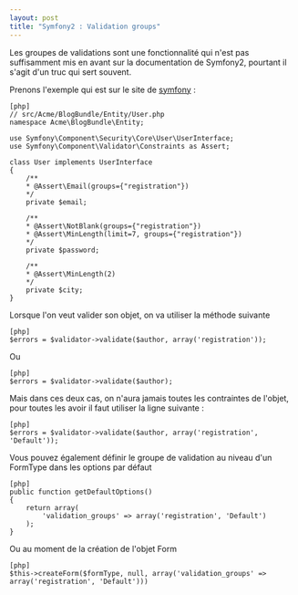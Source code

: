 ```yaml
---
layout: post
title: "Symfony2 : Validation groups"
---
```


Les groupes de validations sont une fonctionnalité qui n'est pas suffisamment mis en avant sur la documentation de Symfony2, pourtant il s'agit d'un truc qui sert souvent.

Prenons l'exemple qui est sur le site de [symfony](http://symfony.com/doc/current/book/validation.html#validation-groups) :

    [php]
    // src/Acme/BlogBundle/Entity/User.php
    namespace Acme\BlogBundle\Entity;

    use Symfony\Component\Security\Core\User\UserInterface;
    use Symfony\Component\Validator\Constraints as Assert;

    class User implements UserInterface
    {
        /**
        * @Assert\Email(groups={"registration"})
        */
        private $email;

        /**
        * @Assert\NotBlank(groups={"registration"})
        * @Assert\MinLength(limit=7, groups={"registration"})
        */
        private $password;

        /**
        * @Assert\MinLength(2)
        */
        private $city;
    }

Lorsque l'on veut valider son objet, on va utiliser la méthode suivante

    [php]
    $errors = $validator->validate($author, array('registration'));

Ou

    [php]
    $errors = $validator->validate($author);

Mais dans ces deux cas, on n'aura jamais toutes les contraintes de l'objet, pour toutes les avoir il faut utiliser la ligne suivante :

    [php]
    $errors = $validator->validate($author, array('registration', 'Default'));

Vous pouvez également définir le groupe de validation au niveau d'un FormType dans les options par défaut

    [php]
    public function getDefaultOptions()
    {
        return array(
            'validation_groups' => array('registration', 'Default')
        );
    }

Ou au moment de la création de l'objet Form

    [php]
    $this->createForm($formType, null, array('validation_groups' => array('registration', 'Default')))